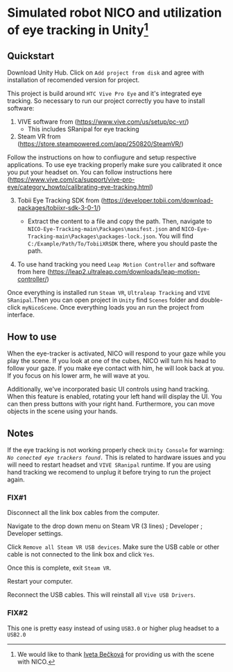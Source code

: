 # Simulated robot NICO and utilization of eye tracking in Unity[^1]

## Quickstart

Download Unity Hub. Click on `Add project from disk` and agree with installation of recomended version for project.

This project is build around `HTC Vive Pro Eye` and it's integrated eye tracking. So necessary to run our project correctly you have to install software:
1. VIVE software from (https://www.vive.com/us/setup/pc-vr/)
    - This includes SRanipal for eye tracking
2. Steam VR from (https://store.steampowered.com/app/250820/SteamVR/)

Follow the instructions on how to confiugure and setup respective applications.
To use eye tracking properly make sure you calibrated it once you put your headset on. You can follow instructions here (https://www.vive.com/ca/support/vive-pro-eye/category_howto/calibrating-eye-tracking.html)

3. Tobii Eye Tracking SDK from (https://developer.tobii.com/download-packages/tobiixr-sdk-3-0-1/)
    - Extract the content to a file and copy the path. Then, navigate to `NICO-Eye-Tracking-main\Packages\manifest.json` and `NICO-Eye-Tracking-main\Packages\packages-lock.json`. You will find `C:/Example/Path/To/TobiiXRSDK` there, where you should paste the path.

4. To use hand tracking you need `Leap Motion Controller` and software from here (https://leap2.ultraleap.com/downloads/leap-motion-controller/)

Once everything is installed run `Steam VR`, `Ultraleap Tracking` and `VIVE SRanipal`.Then you can open project in `Unity` find `Scenes` folder and double-click `myNicoScene`. Once everything loads you an run the project from interface.

## How to use
When the eye-tracker is activated, NICO will respond to your gaze while you play the scene. If you look at one of the cubes, NICO will turn his head to follow your gaze. If you make eye contact with him, he will look back at you. If you focus on his lower arm, he will wave at you.

Additionally, we've incorporated basic UI controls using hand tracking. When this feature is enabled, rotating your left hand will display the UI. You can then press buttons with your right hand. Furthermore, you can move objects in the scene using your hands.


## Notes
If the eye tracking is not working properly check `Unity Console` for warning: _`No conected eye trackers found.`_ This is related to hardware issues and you will need to restart headset and `VIVE SRanipal` runtime. If you are using hand tracking we recomend to unplug it before trying to run the project again.

### FIX#1

Disconnect all the link box cables from the computer.

Navigate to the drop down menu on Steam VR (3 lines) ; Developer ; Developer settings.

Click `Remove all Steam VR USB devices`. Make sure the USB cable or other cable is not connected to the link box and click `Yes`.

Once this is complete, exit `Steam VR`.

Restart your computer.

Reconnect the USB cables. This will reinstall all `Vive USB Drivers`.

### FIX#2

This one is pretty easy instead of using `USB3.0` or higher plug headset to a `USB2.0`


[^1]: We would like to thank [Iveta Bečková](https://github.com/iveta331/NICO.git) for providing us with the scene with NICO.

